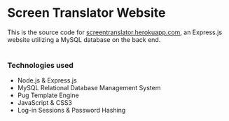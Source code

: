 # Screen Translator Website
This is the source code for <a href="https://screentranslator.herokuapp.com/">screentranslator.herokuapp.com</a>, an Express.js website utilizing a MySQL database on the back end. 
<br><br>
### Technologies used
- Node.js & Express.js
- MySQL Relational Database Management System
- Pug Template Engine
- JavaScript & CSS3
- Log-in Sessions & Password Hashing
